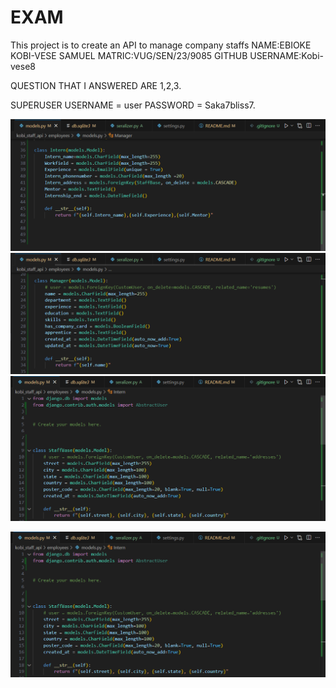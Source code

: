 # EXAM
This project is to create an API to manage company staffs 
NAME:EBIOKE KOBI-VESE SAMUEL
MATRIC:VUG/SEN/23/9085
GITHUB USERNAME:Kobi-vese8

QUESTION THAT I ANSWERED ARE 1,2,3.

SUPERUSER USERNAME = user
PASSWORD = Saka7bliss7.

![alt text](MODEL3.png)
![alt text](MODEL2.png)
![alt text](MODEL1.png)


![alt text](MODEL1.png)


